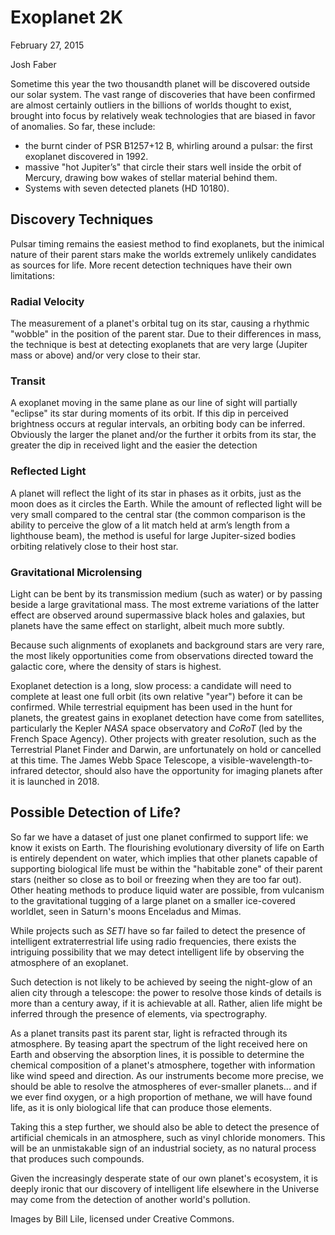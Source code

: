 # Exoplanet 2K

February 27, 2015

Josh Faber

Sometime this year the two thousandth planet will be discovered outside our solar system. The vast range of discoveries that have been confirmed are almost certainly outliers in the billions of worlds thought to exist, brought into focus by relatively weak technologies that are biased in favor of anomalies. So far, these include:

- the burnt cinder of PSR B1257+12 B, whirling around a pulsar: the first exoplanet discovered in 1992.
- massive "hot Jupiter’s" that circle their stars well inside the orbit of Mercury, drawing bow wakes of stellar material behind them.
- Systems with seven detected planets (HD 10180).

## Discovery Techniques

Pulsar timing remains the easiest method to find exoplanets, but the inimical nature of their parent stars make the worlds extremely unlikely candidates as sources for life. More recent detection techniques have their own limitations:

### Radial Velocity

The measurement of a planet's orbital tug on its star, causing a rhythmic "wobble" in the position of the parent star. Due to their differences in mass, the technique is best at detecting exoplanets that are very large (Jupiter mass or above) and/or very close to their star.

### Transit

A exoplanet moving in the same plane as our line of sight will partially "eclipse" its star during moments of its orbit. If this dip in perceived brightness occurs at regular intervals, an orbiting body can be inferred. Obviously the larger the planet and/or the further it orbits from its star, the greater the dip in received light and the easier the detection

### Reflected Light

A planet will reflect the light of its star in phases as it orbits, just as the moon does as it circles the Earth. While the amount of reflected light will be very small compared to the central star (the common comparison is the ability to perceive the glow of a lit match held at arm’s length from a lighthouse beam), the method is useful for large Jupiter-sized bodies orbiting relatively close to their host star.

### Gravitational Microlensing

Light can be bent by its transmission medium (such as water) or by passing beside a large gravitational mass. The most extreme variations of the latter effect are observed around supermassive black holes and galaxies, but planets have the same effect on starlight, albeit much more subtly.

Because such alignments of exoplanets and background stars are very rare, the most likely opportunities come from observations directed toward the galactic core, where the density of stars is highest.

Exoplanet detection is a long, slow process: a candidate will need to complete at least one full orbit (its own relative "year") before it can be confirmed. While terrestrial equipment has been used in the hunt for planets, the greatest gains in exoplanet detection have come from satellites, particularly the Kepler *NASA* space observatory and *CoRoT* (led by the French Space Agency). Other projects with greater resolution, such as the Terrestrial Planet Finder and Darwin, are unfortunately on hold or cancelled at this time. The James Webb Space Telescope, a visible-wavelength-to-infrared detector, should also have the opportunity for imaging planets after it is launched in 2018.

## Possible Detection of Life?

So far we have a dataset of just one planet confirmed to support life: we know it exists on Earth. The flourishing evolutionary diversity of life on Earth is entirely dependent on water, which implies that other planets capable of supporting biological life must be within the "habitable zone" of their parent stars (neither so close as to boil or freezing when they are too far out). Other heating methods to produce liquid water are possible, from vulcanism to the gravitational tugging of a large planet on a smaller ice-covered worldlet, seen in Saturn's moons Enceladus and Mimas.

While projects such as *SETI* have so far failed to detect the presence of intelligent extraterrestrial life using radio frequencies, there exists the intriguing possibility that we may detect intelligent life by observing the atmosphere of an exoplanet.

Such detection is not likely to be achieved by seeing the night-glow of an alien city through a telescope: the power to resolve those kinds of details is more than a century away, if it is achievable at all. Rather, alien life might be inferred through the presence of elements, via spectrography.

As a planet transits past its parent star, light is refracted through its atmosphere. By teasing apart the spectrum of the light received here on Earth and observing the absorption lines, it is possible to determine the chemical composition of a planet's atmosphere, together with information like wind speed and direction. As our instruments become more precise, we should be able to resolve the atmospheres of ever-smaller planets... and if we ever find oxygen, or a high proportion of methane, we will have found life, as it is only biological life that can produce those elements.

Taking this a step further, we should also be able to detect the presence of artificial chemicals in an atmosphere, such as vinyl chloride monomers. This will be an unmistakable sign of an industrial society, as no natural process that produces such compounds.

Given the increasingly desperate state of our own planet's ecosystem, it is deeply ironic that our discovery of intelligent life elsewhere in the Universe may come from the detection of another world's pollution.

Images by Bill Lile, licensed under Creative Commons.
